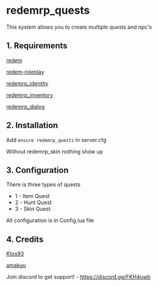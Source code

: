 # redemrp_quests
This system allows you to create multiple quests and npc's

## 1. Requirements

[redem](https://github.com/kanersps/redem)

[redem-roleplay](https://github.com/RedEM-RP/redem_roleplay/)

[redemrp_identity](https://github.com/RedEM-RP/redemrp_identity/)

[redemrp_inventory](https://github.com/RedEM-RP/redemrp_inventory)

[redemrp_dialog](https://github.com/RedEM-RP/redemrp_dialog)

## 2. Installation

Add ```ensure redemrp_quests``` in server.cfg

Without redemrp_skin nothing show up

## 3. Configuration
There is three types of quests

- 1 - Item Quest
- 2 - Hunt Quest
- 3 - Skin Quest

All configuration is in Config.lua file

## 4. Credits
[Ktos93](http://github.com/Ktos93)

[amakuu](http://github.com/amakuu)


Join discord to get support! - https://discord.gg/FKH4uwb
